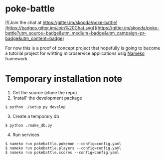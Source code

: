 # poke-battle

[![Join the chat at https://gitter.im/skooda/poke-battle](https://badges.gitter.im/Join%20Chat.svg)](https://gitter.im/skooda/poke-battle?utm_source=badge&utm_medium=badge&utm_campaign=pr-badge&utm_content=badge)

For now this is a proof of concept project that hopefully is going to become
a tutorial project for writting microservice applications usig
[Nameko](https://github.com/onefinestay/nameko) framework.

Temporary installation note
===========================

 1. Get the source (clone the repo)
 2. 'Install' the development package

 ```
 $ python ./setup.py develop
 ```

 3. Create a temporary db

 ```
 $ python ./make_db.py
 ```

 4. Run services

 ```
 $ nameko run pokebattle.pokemon --config=config.yaml
 $ nameko run pokebattle.players --config=config.yaml
 $ nameko run pokebattle.scores --config=config.yaml
 ```
